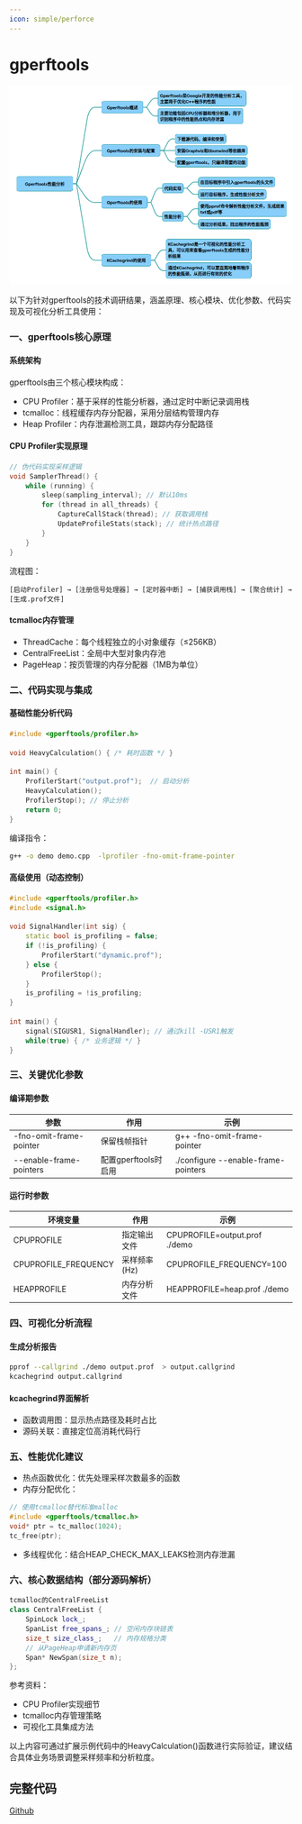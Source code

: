 ```yaml
---
icon: simple/perforce
---
```


# gperftools

![](../../img/gperftools.png)

以下为针对gperftools的技术调研结果，涵盖原理、核心模块、优化参数、代码实现及可视化分析工具使用：

### 一、gperftools核心原理
#### 系统架构
gperftools由三个核心模块构成：

* CPU Profiler：基于采样的性能分析器，通过定时中断记录调用栈
* tcmalloc：线程缓存内存分配器，采用分层结构管理内存
* Heap Profiler：内存泄漏检测工具，跟踪内存分配路径

#### CPU Profiler实现原理
~~~cpp
// 伪代码实现采样逻辑
void SamplerThread() {
    while (running) {
        sleep(sampling_interval); // 默认10ms
        for (thread in all_threads) {
            CaptureCallStack(thread); // 获取调用栈
            UpdateProfileStats(stack); // 统计热点路径
        }
    }
}
~~~
流程图：
~~~plaintext
[启动Profiler] → [注册信号处理器] → [定时器中断] → [捕获调用栈] → [聚合统计] → [生成.prof文件]
~~~
#### tcmalloc内存管理

* ThreadCache：每个线程独立的小对象缓存（≤256KB）
* CentralFreeList：全局中大型对象内存池
* PageHeap：按页管理的内存分配器（1MB为单位）
### 二、代码实现与集成
#### 基础性能分析代码
~~~cpp
#include <gperftools/profiler.h>

void HeavyCalculation() { /* 耗时函数 */ }

int main() {
    ProfilerStart("output.prof");  // 启动分析
    HeavyCalculation();
    ProfilerStop(); // 停止分析
    return 0;
}
~~~
编译指令：
~~~bash
g++ -o demo demo.cpp  -lprofiler -fno-omit-frame-pointer
~~~
#### 高级使用（动态控制）
~~~cpp
#include <gperftools/profiler.h>
#include <signal.h>

void SignalHandler(int sig) {
    static bool is_profiling = false;
    if (!is_profiling) {
        ProfilerStart("dynamic.prof"); 
    } else {
        ProfilerStop();
    }
    is_profiling = !is_profiling;
}

int main() {
    signal(SIGUSR1, SignalHandler); // 通过kill -USR1触发
    while(true) { /* 业务逻辑 */ }
}
~~~
### 三、关键优化参数
#### 编译期参数
|参数	|作用	|示例|
|-|-|-|
|-fno-omit-frame-pointer	|保留栈帧指针	|g++ -fno-omit-frame-pointer|
|--enable-frame-pointers	|配置gperftools时启用	|./configure --enable-frame-pointers|

#### 运行时参数
|环境变量	|作用	|示例|
|-|-|-|
|CPUPROFILE	|指定输出文件	|CPUPROFILE=output.prof  ./demo|
|CPUPROFILE_FREQUENCY	|采样频率(Hz)	|CPUPROFILE_FREQUENCY=100|
|HEAPPROFILE	|内存分析文件	|HEAPPROFILE=heap.prof  ./demo|
### 四、可视化分析流程
#### 生成分析报告
~~~bash
pprof --callgrind ./demo output.prof  > output.callgrind 
kcachegrind output.callgrind 
~~~
#### kcachegrind界面解析

* 函数调用图：显示热点路径及耗时占比
* 源码关联：直接定位高消耗代码行
### 五、性能优化建议
* 热点函数优化：优先处理采样次数最多的函数
* 内存分配优化：
~~~cpp
// 使用tcmalloc替代标准malloc
#include <gperftools/tcmalloc.h>
void* ptr = tc_malloc(1024);
tc_free(ptr);
~~~
* 多线程优化：结合HEAP_CHECK_MAX_LEAKS检测内存泄漏
### 六、核心数据结构（部分源码解析）
~~~cpp
tcmalloc的CentralFreeList
class CentralFreeList {
    SpinLock lock_;
    SpanList free_spans_; // 空闲内存块链表
    size_t size_class_;   // 内存规格分类
    // 从PageHeap申请新内存页
    Span* NewSpan(size_t n);
};
~~~
参考资料：

* CPU Profiler实现细节
* tcmalloc内存管理策略
* 可视化工具集成方法

以上内容可通过扩展示例代码中的HeavyCalculation()函数进行实际验证，建议结合具体业务场景调整采样频率和分析粒度。

## 完整代码
[Github](https://github.com/zhengtianzuo/zhengtianzuo.github.io/tree/master/code/029-gperftools)
